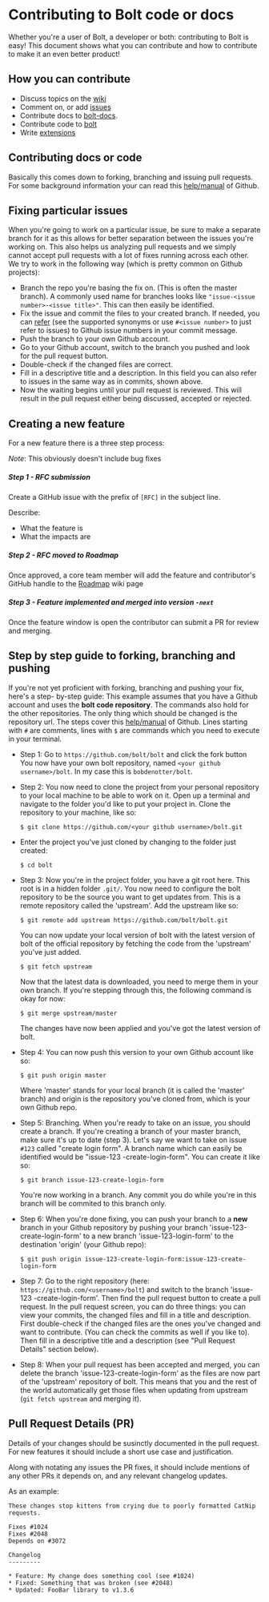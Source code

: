 Contributing to Bolt code or docs
=================================

Whether you're a user of Bolt, a developer or both: contributing to Bolt is
easy! This document shows what you can contribute and how to contribute to make
it an even better product!

How you can contribute
----------------------

- Discuss topics on the [wiki](https://github.com/bolt/bolt/wiki)
- Comment on, or add [issues](https://github.com/bolt/bolt/issues?state=open)
- Contribute docs to [bolt-docs](https://github.com/bolt/bolt-docs).
- Contribute code to [bolt](https://github.com/bolt/bolt)
- Write [extensions](https://github.com/bolt/bolt-docs/blob/master/source/extensions.md)

Contributing docs or code
-------------------------

Basically this comes down to forking, branching and issuing pull requests. For
some background information your can read this [help/manual][fork] of Github.

Fixing particular issues
------------------------

When you're going to work on a particular issue, be sure to make a separate branch for it
as this allows for better separation between the issues you're working on. This also helps
us analyzing pull requests and we simply cannot accept pull requests with a lot of fixes
running across each other. We try to work in the following way (which is pretty common on
Github projects):

- Branch the repo you're basing the fix on. (This is often the master branch). A commonly
  used name for branches looks like `"issue-<issue number>-<issue title>"`. This can then
  easily be identified.
- Fix the issue and commit the files to your created branch. If needed, you can
  [refer][refer] (see the supported synonyms or use `#<issue number>` to just
  refer to issues) to Github issue numbers in your commit message.
- Push the branch to your own Github account.
- Go to your Github account, switch to the branch you pushed and look for the
  pull request button.
- Double-check if the changed files are correct.
- Fill in a descriptive title and a description. In this field you can also
  refer to issues in the same way as in commits, shown above.
- Now the waiting begins until your pull request is reviewed. This will result
  in the pull request either being discussed, accepted or rejected.

Creating a new feature
----------------------

For a new feature there is a three step process:

*Note*: This obviously doesn't include bug fixes

##### Step 1 - RFC submission
Create a GitHub issue with the prefix of `[RFC]` in the subject line.

Describe:
- What the feature is
- What the impacts are

##### Step 2 - RFC moved to Roadmap

Once approved, a core team member will add the feature and contributor's GitHub
handle to the [Roadmap][roadmap] wiki page

##### Step 3 - Feature implemented and merged into version `-next`

Once the feature window is open the contributor can submit a PR for review and
merging.


Step by step guide to forking, branching and pushing
----------------------------------------------------

If you're not yet proficient with forking, branching and pushing your fix,
here's a step- by-step guide: This example assumes that you have a Github
account and uses the **bolt code repository**. The commands also hold for the
other repositories. The only thing which should be changed is the repository
url. The steps cover this [help/manual][fork] of Github. Lines starting with `#`
are comments, lines with `$` are commands which you need to execute in your
terminal.

- Step 1: Go to `https://github.com/bolt/bolt` and click the fork button You now
  have your own bolt repository, named `<your github username>/bolt`. In my case
  this is `bobdenotter/bolt`.
- Step 2: You now need to clone the project from your personal repository to
  your local machine to be able to work on it. Open up a terminal and navigate
  to the folder you'd like to put your project in. Clone the repository to your
  machine, like so:

    `$ git clone https://github.com/<your github username>/bolt.git`

- Enter the project you've just cloned by changing to the folder just created:

  `$ cd bolt`

- Step 3: Now you're in the project folder, you have a git root here. This root
  is in a hidden folder `.git/`. You now need to configure the bolt repository
  to be the source you want to get updates from. This is a remote repository
  called the 'upstream'. Add the upstream like so:

  `$ git remote add upstream https://github.com/bolt/bolt.git`

  You can now update your local version of bolt with the latest version of bolt
  of the official repository by fetching the code from the 'upstream' you've
  just added.

  `$ git fetch upstream`

  Now that the latest data is downloaded, you need to merge them in your own
  branch. If you're stepping through this, the following command is okay for
  now:

  `$ git merge upstream/master`

  The changes have now been applied and you've got the latest version of bolt.

- Step 4: You can now push this version to your own Github account like so:

  `$ git push origin master`

  Where 'master' stands for your local branch (it is called the 'master' branch)
  and origin is the repository you've cloned from, which is your own Github
  repo.

- Step 5: Branching. When you're ready to take on an issue, you should create a
  branch. If you're creating a branch of your master branch, make sure it's up
  to date (step 3). Let's say we want to take on issue `#123` called "create login
  form". A branch name which can easily be identified would be "issue-123
  -create-login-form". You can create it like so:

  `$ git branch issue-123-create-login-form`

  You're now working in a branch. Any commit you do while you're in this branch
  will be commited to this branch only.

- Step 6: When you're done fixing, you can push your branch to a **new** branch
  in your Github repository by pushing your branch 'issue-123-create-login-form'
  to a new branch 'issue-123-login-form' to the destination 'origin' (your
  Github repo):

  `$ git push origin issue-123-create-login-form:issue-123-create-login-form`

- Step 7: Go to the right repository (here:
  `https://github.com/<username>/bolt`) and switch to the branch 'issue-123
  -create-login-form'. Then find the pull request button to create a pull
  request. In the pull request screen, you can do three things: you can view
  your commits, the changed files and fill in a title and description. First
  double-check if the changed files are the ones you've changed and want to
  contribute. (You can check the commits as well if you like to). Then fill in a
  descriptive title and a description (see "Pull Request Details" section
  below).

- Step 8: When your pull request has been accepted and merged, you can delete
  the branch 'issue-123-create-login-form' as the files are now part of the
  'upstream' repository of bolt. This means that you and the rest of the world
  automatically get those files when updating from upstream (`git fetch upstream`
  and merging it).

Pull Request Details (PR)
-------------------------

Details of your changes should be susinctly documented in the pull request. For
new features it should include a short use case and justification.

Along with notating any issues the PR fixes, it should include mentions of any
other PRs it depends on, and any relevant changelog updates.

As an example:

```
These changes stop kittens from crying due to poorly formatted CatNip requests.

Fixes #1024
Fixes #2048
Depends on #3072

Changelog
---------

* Feature: My change does something cool (see #1024)
* Fixed: Something that was broken (see #2048)
* Updated: FooBar library to v1.3.6
```

[fork]: https://help.github.com/articles/fork-a-repo
[refer]: https://github.com/blog/831-issues-2-0-the-next-generation
[roadmap]: https://github.com/bolt/bolt/wiki/Bolt-2.x-Roadmap